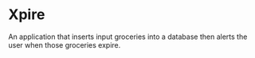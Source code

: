 # Xpire
An application that inserts input groceries into a database then alerts the user when those groceries expire.
